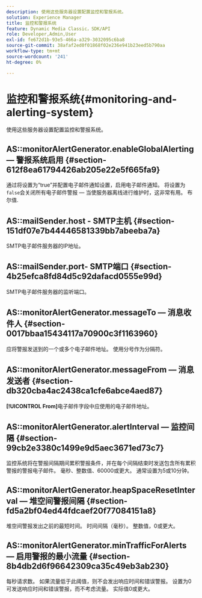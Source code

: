 ```yaml
---
description: 使用这些服务器设置配置监控和警报系统。
solution: Experience Manager
title: 监控和警报系统
feature: Dynamic Media Classic，SDK/API
role: Developer,Admin,User
exl-id: fe672d1b-93e5-466a-a329-3032095c6ba8
source-git-commit: 38afaf2ed0f01868f02e236e941b23eed5b790aa
workflow-type: tm+mt
source-wordcount: '241'
ht-degree: 0%

---
```


# 监控和警报系统{#monitoring-and-alerting-system}

使用这些服务器设置配置监控和警报系统。

## AS::monitorAlertGenerator.enableGlobalAlerting — 警报系统启用 {#section-612f8ea61794426ab205e22e5f665fa9}

通过将设置为“true”并配置电子邮件通知设置，启用电子邮件通知。 将设置为`false`会关闭所有电子邮件警报 — 当使服务器离线进行维护时，这非常有用。 布尔值.

## AS::mailSender.host - SMTP主机 {#section-151df07e7b44446581339bb7abeeba7a}

SMTP电子邮件服务器的IP地址。

## AS::mailSender.port- SMTP端口 {#section-4b25efca8fd84d5c92dafacd0555e99d}

SMTP电子邮件服务器的监听端口。

## AS::monitorAlertGenerator.messageTo — 消息收件人 {#section-0017bbaa15434117a70900c3f1163960}

应将警报发送到的一个或多个电子邮件地址。 使用分号作为分隔符。

## AS::monitorAlertGenerator.messageFrom — 消息发送者 {#section-db320cba4ac2438ca1cfe6abce4aed87}

**[!UICONTROL From]**&#x200B;电子邮件字段中应使用的电子邮件地址。

## AS::monitorAlertGenerator.alertInterval — 监控间隔 {#section-99cb2e3380c1499e9d5aec3671ed73c7}

监控系统将在警报间隔期间累积警报条件，并在每个间隔结束时发送包含所有累积警报的警报电子邮件。 毫秒、整数值、60000或更大。 通常设置为5或10分钟。

## AS::monitorAlertGenerator.heapSpaceResetInterval — 堆空间警报间隔 {#section-fd5a2bf04ed44fdcaef20f77084151a8}

堆空间警报发出之前的最短时间。 时间间隔（毫秒）。 整数值，0或更大。

## AS::monitorAlertGenerator.minTrafficForAlerts — 启用警报的最小流量 {#section-8b4db2d6f96642309ca35c49eb3ab230}

每秒请求数。 如果流量低于此阈值，则不会发出响应时间和错误警报。 设置为0可发送响应时间和错误警报，而不考虑流量。 实际值0或更大。
